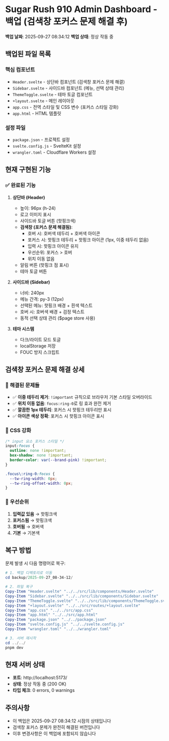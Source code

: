# Sugar Rush 910 Admin Dashboard - 백업 (검색창 포커스 문제 해결 후)

**백업 날짜**: 2025-09-27 08:34:12
**백업 상태**: 정상 작동 중

## 백업된 파일 목록

### 핵심 컴포넌트
- `Header.svelte` - 상단바 컴포넌트 (검색창 포커스 문제 해결)
- `Sidebar.svelte` - 사이드바 컴포넌트 (메뉴, 선택 상태 관리)
- `ThemeToggle.svelte` - 테마 토글 컴포넌트
- `+layout.svelte` - 메인 레이아웃
- `app.css` - 전역 스타일 및 CSS 변수 (포커스 스타일 강화)
- `app.html` - HTML 템플릿

### 설정 파일
- `package.json` - 프로젝트 설정
- `svelte.config.js` - SvelteKit 설정
- `wrangler.toml` - Cloudflare Workers 설정

## 현재 구현된 기능

### ✅ 완료된 기능
1. **상단바 (Header)**
   - 높이: 96px (h-24)
   - 로고 이미지 표시
   - 사이드바 토글 버튼 (핫핑크색)
   - **검색창 (포커스 문제 해결됨)**:
     - 호버 시: 호버색 테두리 + 호버색 아이콘
     - 포커스 시: 핫핑크 테두리 + 핫핑크 아이콘 (1px, 이중 테두리 없음)
     - 입력 시: 핫핑크 아이콘 유지
     - 우선순위: 포커스 > 호버
     - 위치 이동 없음
   - 알림 버튼 (핫핑크 점 표시)
   - 테마 토글 버튼

2. **사이드바 (Sidebar)**
   - 너비: 240px
   - 메뉴 간격: py-3 (12px)
   - 선택된 메뉴: 핫핑크 배경 + 흰색 텍스트
   - 호버 시: 호버색 배경 + 검정 텍스트
   - 동적 선택 상태 관리 ($page store 사용)

3. **테마 시스템**
   - 다크/라이트 모드 토글
   - localStorage 저장
   - FOUC 방지 스크립트

## 검색창 포커스 문제 해결 상세

### 🔧 **해결된 문제들**
- ✅ **이중 테두리 제거**: `!important` 규칙으로 브라우저 기본 스타일 오버라이드
- ✅ **위치 이동 없음**: `focus:ring-0`로 링 효과 완전 제거
- ✅ **깔끔한 1px 테두리**: 포커스 시 핫핑크 테두리만 표시
- ✅ **아이콘 색상 정확**: 포커스 시 핫핑크 아이콘 표시

### 🎨 **CSS 강화**
```css
/* input 요소 포커스 스타일 */
input:focus {
  outline: none !important;
  box-shadow: none !important;
  border-color: var(--brand-pink) !important;
}

.focus\:ring-0:focus { 
  --tw-ring-width: 0px; 
  --tw-ring-offset-width: 0px; 
}
```

### 🎯 **우선순위**
1. **입력값 있음** → 핫핑크색
2. **포커스됨** → 핫핑크색
3. **호버됨** → 호버색
4. **기본** → 기본색

## 복구 방법

문제 발생 시 다음 명령어로 복구:

```powershell
# 1. 백업 디렉토리로 이동
cd backup/2025-09-27_08-34-12/

# 2. 파일 복구
Copy-Item "Header.svelte" "../../src/lib/components/Header.svelte"
Copy-Item "Sidebar.svelte" "../../src/lib/components/Sidebar.svelte"
Copy-Item "ThemeToggle.svelte" "../../src/lib/components/ThemeToggle.svelte"
Copy-Item "+layout.svelte" "../../src/routes/+layout.svelte"
Copy-Item "app.css" "../../src/app.css"
Copy-Item "app.html" "../../src/app.html"
Copy-Item "package.json" "../../package.json"
Copy-Item "svelte.config.js" "../../svelte.config.js"
Copy-Item "wrangler.toml" "../../wrangler.toml"

# 3. 서버 재시작
cd ../../
pnpm dev
```

## 현재 서버 상태
- **포트**: http://localhost:5173/
- **상태**: 정상 작동 중 (200 OK)
- **타입 체크**: 0 errors, 0 warnings

## 주의사항
- 이 백업은 2025-09-27 08:34:12 시점의 상태입니다
- 검색창 포커스 문제가 완전히 해결된 버전입니다
- 이후 변경사항은 이 백업에 포함되지 않습니다



















